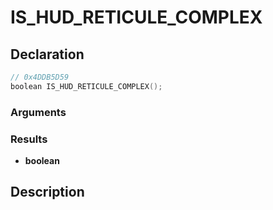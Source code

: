 # IS_HUD_RETICULE_COMPLEX

## Declaration
```cpp
// 0x4DDB5D59
boolean IS_HUD_RETICULE_COMPLEX();
```

### Arguments

### Results
- **boolean**

## Description
